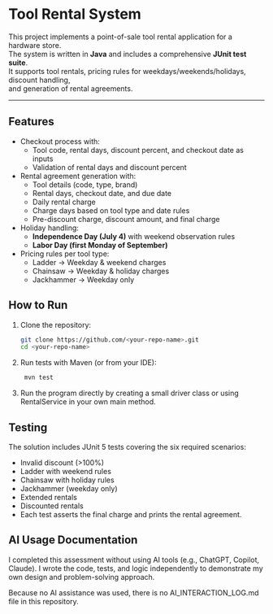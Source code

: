 # Tool Rental System

This project implements a point-of-sale tool rental application for a hardware store.  
The system is written in **Java** and includes a comprehensive **JUnit test suite**.  
It supports tool rentals, pricing rules for weekdays/weekends/holidays, discount handling,  
and generation of rental agreements.

---

## Features

- Checkout process with:
  - Tool code, rental days, discount percent, and checkout date as inputs
  - Validation of rental days and discount percent
- Rental agreement generation with:
  - Tool details (code, type, brand)
  - Rental days, checkout date, and due date
  - Daily rental charge
  - Charge days based on tool type and date rules
  - Pre-discount charge, discount amount, and final charge
- Holiday handling:
  - **Independence Day (July 4)** with weekend observation rules
  - **Labor Day (first Monday of September)**
- Pricing rules per tool type:
  - Ladder → Weekday & weekend charges
  - Chainsaw → Weekday & holiday charges
  - Jackhammer → Weekday only

## How to Run

1. Clone the repository:

   ```bash
   git clone https://github.com/<your-repo-name>.git
   cd <your-repo-name>
   ```

2. Run tests with Maven (or from your IDE):

   ```bash
    mvn test
    ```

3. Run the program directly by creating a small driver class or using RentalService in your own main method.

## Testing

The solution includes JUnit 5 tests covering the six required scenarios:

- Invalid discount (>100%)
- Ladder with weekend rules
- Chainsaw with holiday rules
- Jackhammer (weekday only)
- Extended rentals
- Discounted rentals
- Each test asserts the final charge and prints the rental agreement.

## AI Usage Documentation

I completed this assessment without using AI tools (e.g., ChatGPT, Copilot, Claude).
I wrote the code, tests, and logic independently to demonstrate my own design and problem-solving approach.

Because no AI assistance was used, there is no AI_INTERACTION_LOG.md file in this repository.
